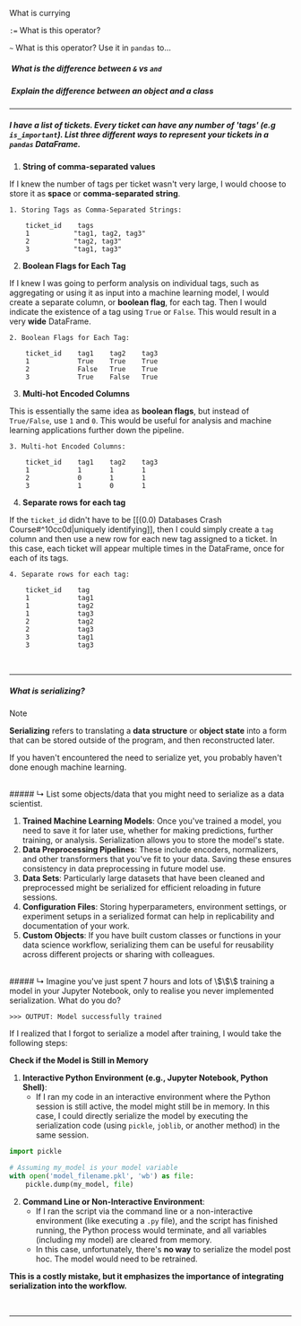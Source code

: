 

What is currying

`:=` What is this operator? 

`~` What is this operator? Use it in `pandas` to...

#####  What is the difference between `&` vs `and`

#####  Explain the difference between an object and a class


---

##### I have a list of tickets. Every ticket can have any number of 'tags' (e.g `is_important`). List **three** different ways to represent your tickets in a `pandas` DataFrame.

1. **String of comma-separated values**

If I knew the number of tags per ticket wasn't very large, I would choose to store it as **space** or **comma-separated string**.

```
1. Storing Tags as Comma-Separated Strings:

    ticket_id    tags
    1           "tag1, tag2, tag3"
    2           "tag2, tag3"
    3           "tag1, tag3"
```

2. **Boolean Flags for Each Tag**

If I knew I was going to perform analysis on individual tags, such as aggregating or using it as input into a machine learning model, I would create a separate column, or **boolean flag**, for each tag. 
Then I would indicate the existence of a tag using `True` or `False`. This would result in a very **wide** DataFrame. 

```
2. Boolean Flags for Each Tag:

    ticket_id    tag1    tag2    tag3
    1            True    True    True
    2            False   True    True
    3            True    False   True
```

3. **Multi-hot Encoded Columns**

This is essentially the same idea as **boolean flags**, but instead of `True/False`, use `1` and `0`. This would be useful for analysis and machine learning applications further down the pipeline. 

```
3. Multi-hot Encoded Columns:

    ticket_id    tag1    tag2    tag3
    1            1       1       1
    2            0       1       1
    3            1       0       1
```

4. **Separate rows for each tag**

If the `ticket_id` didn't have to be [[(0.0) Databases Crash Course#^10cc0d|uniquely identifying]], then I could simply create a `tag` column and then use a new row for each new tag assigned to a ticket. In this case, each ticket will appear multiple times in the DataFrame, once for each of its tags.

```
4. Separate rows for each tag:

    ticket_id    tag
    1            tag1
    1            tag2
    1            tag3
    2            tag2
    2            tag3
    3            tag1
    3            tag3
```

<br>

---

##### What is serializing?

> [!note]
> **Serializing** refers to translating a **data structure** or **object state** into a form that can be stored outside of the program, and then reconstructed later. 

If you haven't encountered the need to serialize yet, you probably haven't done enough machine learning. 

<br>
##### ↳ List some objects/data that you might need to serialize as a data scientist. 

1. **Trained Machine Learning Models**: Once you've trained a model, you need to save it for later use, whether for making predictions, further training, or analysis. Serialization allows you to store the model's state.
2. **Data Preprocessing Pipelines**: These include encoders, normalizers, and other transformers that you've fit to your data. Saving these ensures consistency in data preprocessing in future model use.
3. **Data Sets**: Particularly large datasets that have been cleaned and preprocessed might be serialized for efficient reloading in future sessions.
4. **Configuration Files**: Storing hyperparameters, environment settings, or experiment setups in a serialized format can help in replicability and documentation of your work.
5. **Custom Objects**: If you have built custom classes or functions in your data science workflow, serializing them can be useful for reusability across different projects or sharing with colleagues.

<br>
##### ↳ Imagine you've just spent 7 hours and lots of \$\$\$ training a model in your Jupyter Notebook, only to realise you never implemented serialization. What do you do?

`>>> OUTPUT: Model successfully trained`

If I realized that I forgot to serialize a model after training, I would take the following steps:

**Check if the Model is Still in Memory**
1. **Interactive Python Environment (e.g., Jupyter Notebook, Python Shell)**:
    - If I ran my code in an interactive environment where the Python session is still active, the model might still be in memory. In this case, I could directly serialize the model by executing the serialization code (using `pickle`, `joblib`, or another method) in the same session.

```python
import pickle

# Assuming my_model is your model variable
with open('model_filename.pkl', 'wb') as file:
    pickle.dump(my_model, file)
```

2. **Command Line or Non-Interactive Environment**:
    - If I ran the script via the command line or a non-interactive environment (like executing a `.py` file), and the script has finished running, the Python process would terminate, and all variables (including my model) are cleared from memory. 
    - In this case, unfortunately, there's **no way** to serialize the model post hoc. The model would need to be retrained.

**This is a costly mistake, but it emphasizes the importance of integrating serialization into the workflow.**

<br>

---